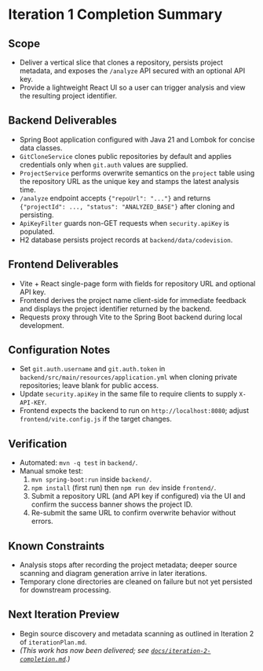 # Iteration 1 Completion Summary

## Scope
- Deliver a vertical slice that clones a repository, persists project metadata, and exposes the `/analyze` API secured with an optional API key.
- Provide a lightweight React UI so a user can trigger analysis and view the resulting project identifier.

## Backend Deliverables
- Spring Boot application configured with Java 21 and Lombok for concise data classes.
- `GitCloneService` clones public repositories by default and applies credentials only when `git.auth` values are supplied.
- `ProjectService` performs overwrite semantics on the `project` table using the repository URL as the unique key and stamps the latest analysis time.
- `/analyze` endpoint accepts `{"repoUrl": "..."}` and returns `{"projectId": ..., "status": "ANALYZED_BASE"}` after cloning and persisting.
- `ApiKeyFilter` guards non-GET requests when `security.apiKey` is populated.
- H2 database persists project records at `backend/data/codevision`.

## Frontend Deliverables
- Vite + React single-page form with fields for repository URL and optional API key.
- Frontend derives the project name client-side for immediate feedback and displays the project identifier returned by the backend.
- Requests proxy through Vite to the Spring Boot backend during local development.

## Configuration Notes
- Set `git.auth.username` and `git.auth.token` in `backend/src/main/resources/application.yml` when cloning private repositories; leave blank for public access.
- Update `security.apiKey` in the same file to require clients to supply `X-API-KEY`.
- Frontend expects the backend to run on `http://localhost:8080`; adjust `frontend/vite.config.js` if the target changes.

## Verification
- Automated: `mvn -q test` in `backend/`.
- Manual smoke test:
  1. `mvn spring-boot:run` inside `backend/`.
  2. `npm install` (first run) then `npm run dev` inside `frontend/`.
  3. Submit a repository URL (and API key if configured) via the UI and confirm the success banner shows the project ID.
  4. Re-submit the same URL to confirm overwrite behavior without errors.

## Known Constraints
- Analysis stops after recording the project metadata; deeper source scanning and diagram generation arrive in later iterations.
- Temporary clone directories are cleaned on failure but not yet persisted for downstream processing.

## Next Iteration Preview
- Begin source discovery and metadata scanning as outlined in Iteration 2 of `iterationPlan.md`.
- _(This work has now been delivered; see [`docs/iteration-2-completion.md`](iteration-2-completion.md).)_

